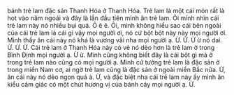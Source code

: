 bánh trẻ lam đặc sản Thanh Hóa ở Thanh Hóa. Trẻ lam là một cái món rất là hot vào năm ngoái và đây là lần đầu tiên mình ăn trẻ lam. Ôi mình nhìn cái trẻ lam này nó nhiều bụi quá. Ô ê ê. Ôi, mình không hiểu sao cái bên ngoài của cái trẻ lam là cái gì vậy mọi người ơi, nó cứ bột bột này này mọi người ơi. Mình thấy ăn cái này nó khá là vương vãi nha mọi người ạ. Ừ. Ừ. Ừ ừ nó dai. Ừ. Ừ. Ừ. Cái trẻ lam ở Thanh Hóa này có vẻ nó dẻo hơn là trẻ lam ở trong Bình Định mọi người ạ. Ừ ừ. Mình cũng không biết đây là cái bột gì mà ở trong trẻ lam nào cũng có mọi người ạ. Mình cứ tưởng trẻ lam là đặc sản ở trong miền Nam cơ, ai ngờ trẻ lam cũng là đặc sản ở ngoài miền Bắc nữa. Ừ, ăn cái này nó dẻo ngon quá à. Ừ, và đặc biệt nha cái trẻ lam này ấy mình ăn kiểu cảm giác có một chút hương vị của bánh cáy mọi người ạ. Ừ.